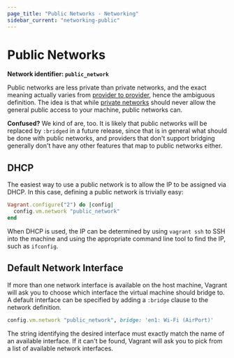 ```yaml
---
page_title: "Public Networks - Networking"
sidebar_current: "networking-public"
---
```


# Public Networks

**Network identifier: `public_network`**

Public networks are less private than private networks, and the exact
meaning actually varies from [provider to provider](/v2/providers/index.html),
hence the ambiguous definition. The idea is that while
[private networks](/v2/networking/private_network.html) should never allow the
general public access to your machine, public networks can.

<div class="alert alert-info">
	<p>
		<strong>Confused?</strong> We kind of are, too. It is likely that
		public networks will be replaced by <code>:bridged</code> in a
		future release, since that is in general what should be done with
		public networks, and providers that don't support bridging generally
		don't have any other features that map to public networks either.
	</p>
</div>

## DHCP

The easiest way to use a public network is to allow the IP to be assigned
via DHCP. In this case, defining a public network is trivially easy:

```ruby
Vagrant.configure("2") do |config|
  config.vm.network "public_network"
end
```

When DHCP is used, the IP can be determined by using `vagrant ssh` to
SSH into the machine and using the appropriate command line tool to find
the IP, such as `ifconfig`.

## Default Network Interface

If more than one network interface is available on the host machine, Vagrant will
ask you to choose which interface the virtual machine should bridge to. A default
interface can be specified by adding a `:bridge` clause to the network definition.

```ruby
config.vm.network "public_network", bridge: 'en1: Wi-Fi (AirPort)'
```

The string identifying the desired interface must exactly match the name of an
available interface. If it can't be found, Vagrant will ask you to pick
from a list of available network interfaces.
